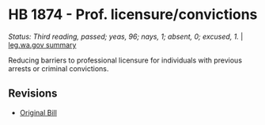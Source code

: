 # HB 1874 - Prof. licensure/convictions
*Status: Third reading, passed; yeas, 96; nays, 1; absent, 0; excused, 1.* | [leg.wa.gov summary](https://app.leg.wa.gov/billsummary?BillNumber=1874&Year=2021)

Reducing barriers to professional licensure for individuals with previous arrests or criminal convictions.

## Revisions
* [Original Bill](1/)